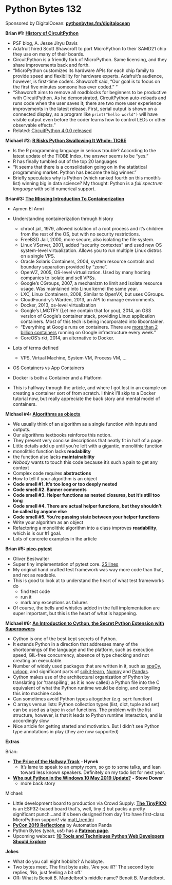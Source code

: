 # Python Bytes 132
Sponsored by DigitalOcean: [**pythonbytes.fm/digitalocean**](https://pythonbytes.fm/digitalocean)

**Brian #1:** [**History of CircuitPython**](http://pyfound.blogspot.com/2019/05/scott-shawcroft-history-of-circuitpython.html)

- PSF blog, A. Jesse Jiryu Davis
- Adafruit hired Scott Shawcroft to port MicroPython to their SAMD21 chip they use on many of their boards.
- CircuitPython is a friendly fork of MicroPython. Same licensing, and they share improvements back and forth.
- “MicroPython customizes its hardware APIs for each chip family to provide speed and flexibility for hardware experts. Adafruit’s audience, however, is first-time coders. Shawcroft said, “Our goal is to focus on the first five minutes someone has ever coded.” “
- “Shawcroft aims to remove all roadblocks for beginners to be productive with CircuitPython. As he demonstrated, CircuitPython auto-reloads and runs code when the user saves it; there are two more user experience improvements in the latest release. First, serial output is shown on a connected display, so a program like `print("hello world")` will have visible output even before the coder learns how to control LEDs or other observable effects.”
- Related: [CircuitPython 4.0.0 released](https://blog.adafruit.com/2019/05/20/circuitpython-4-0-0-released/) 

**Michael** **#2**: [**R Risks Python Swallowing It Whole: TIOBE**](https://insights.dice.com/2019/05/09/r-risks-python-swallowing-whole-tiobe/)

-  Is the R programming language in serious trouble? According to the latest update of the TIOBE Index, the answer seems to be “yes.”
- R has finally tumbled out of the top 20 languages
- “It seems that there is a consolidation going on in the statistical programming market. Python has become the big winner.”
- Briefly speculates why is Python (which ranked fourth on this month’s list) winning big in data science? My thought: Python is a *full spectrum language* with solid numerical support.

**Brian#3:** [**The Missing Introduction To Containerization**](https://medium.com/faun/the-missing-introduction-to-containerization-de1fbb73efc5)

-  Aymen El Amri
- Understanding containerization through history
	- chroot jail, 1979, allowed isolation of a root process and it’s children from the rest of the OS, but with no security restrictions.
	- FreeBSD Jail, 2000, more secure, also isolating the file system.
	- Linux VServer, 2001, added “security contextes” and used new OS system-level virtualization. Allows you to run multiple Linux distros on a single VPS.
	- Oracle Solaris Containers, 2004, system resource controls and boundary separation provided by “zone”.
	- OpenVZ, 2005, OS-level virtualization. Used by many hosting companies to isolate and sell VPSs.
	- Google’s CGroups, 2007, a mechanizm to limit and isolate resource usage. Was mainlained into Linux kernel the same year.
	- LXC, Linux Containers, 2008, Similar to OpenVX, but uses CGroups.
	- CloudFoundry’s Warden, 2013, an API to manage environments.
	- Docker, 2013, os-level virtualization
	- Google’s LMCTFY (Let me contain that for you), 2014, an OSS version of Google’s container stack, providing Linux application containers. Most of this tech is being incorporated into libcontainer.
	- “Everything at Google runs on containers. There are [more than 2 billion containers](https://speakerdeck.com/jbeda/containers-at-scale) running on Google infrastructure every week.”
	- CoreOS’s rkt, 2014, an alternative to Docker.
- Lots of terms defined
    - VPS, Virtual Machine, System VM, Process VM, …
- OS Containers vs App Containers
- Docker is both a Container and a Platform


- This is halfway through the article, and where I got lost in an example on creating a container sort of from scratch. I think I’ll skip to a Docker tutorial now, but really appreciate the back story and mental model of containers.


**Michael #4:** [**Algorithms as objects**](https://gieseanw.wordpress.com/2019/05/10/algorithms-as-objects/)

- We usually think of an algorithm as a single function with inputs and outputs. 
- Our algorithms textbooks reinforce this notion. 
- They present very concise descriptions that neatly fit in half of a page. 
- Little details add up until you’re left with a gigantic, monolithic function
- monolithic function lacks **readability**
- the function also lacks **maintainability**
- *Nobody* wants to touch this code because it’s such a pain to get any context
- Complex code requires **abstractions**
- How to tell if your algorithm is an object
- **Code smell #1. It’s too long or too deeply nested**
- **Code smell #2. Banner comments**
- **Code smell #3. Helper functions as nested closures, but it’s still too long**
- **Code smell #4. There are actual helper functions, but they shouldn’t be called by anyone else**
- **Code smell #5. You’re passing state between your helper functions**
- Write your algorithm as an object
- Refactoring a monolithic algorithm into a class improves **readability**, which is is our #1 goal.
- Lots of concrete examples in the article

**Brian #5:** [**pico-pytest**](https://gitlab.com/obestwalter/pico-pytest)

- Oliver Bestwalter
- Super tiny implementation of pytest core. [25 lines](https://gitlab.com/obestwalter/pico-pytest/blob/master/src/pico_pytest/pytest.py)
- My original hand crafted test framework was way more code than that, and not as readable.
- This is good to look at to understand the heart of what test frameworks do
	- find test code
	- run it
	- mark any exceptions as failures
- Of course, the bells and whistles added in the full implementation are super important, but this is the heart of what is happening.

**Michael #6:** [**An Introduction to Cython, the Secret Python Extension with Superpowers**](http://okigiveup.net/an-introduction-to-cython/)

- Cython is one of the best kept secrets of Python. 
- It extends Python in a direction that addresses many of the shortcomings of the language and the platform, such as execution speed, GIL-free concurrency, absence of type checking and not creating an executable.
- Number of widely used packages that are written in it, such as [spaCy](https://github.com/explosion/spaCy), [uvloop](https://github.com/MagicStack/uvloop), and significant parts of [scikit-learn](https://github.com/scikit-learn/scikit-learn), [Numpy](http://www.numpy.org/) and [Pandas](https://pandas.pydata.org/).
- Cython makes use of the architectural organization of Python by translating (or 'transpiling', as it is now called) a Python file into the C equivalent of what the Python runtime would be doing, and compiling this into machine code.
- Can sometimes avoid Python types altogether (e.g. `sqrt` function)
- C arrays versus lists:  Python collection types (list, dict, tuple and set) can be used as a type in `cdef` functions. The problem with the list structure, however, is that it leads to Python runtime interaction, and is accordingly slow
- Nice article for getting started and motivation. But I didn’t see Python type annotations in play (they are now supported)

**Extras**

Brian: 

-  [**The Price of the Hallway Track**](https://hynek.me/articles/hallway-track/) **- Hynek**
	- It’s lame to speak to an empty room, so go to some talks, and lean toward less known speakers. Definitely on my todo list for next year.
- [**Who put Python in the Windows 10 May 2019 Update?**](https://devblogs.microsoft.com/python/python-in-the-windows-10-may-2019-update/) **- Steve Dower**
    - more back story

Michael: 

- Little development board to production via Crowd Supply: [**The TinyPICO**](https://www.crowdsupply.com/unexpected-maker/tinypico) is an ESP32-based board that's, well, tiny ;) but packs a pretty significant punch...and it's been designed from day 1 to have first-class MicroPython support!  via [matt_trentini](https://twitter.com/matt_trentini)
- [**PyCon 2019 Reflections**](https://automationpanda.com/2019/05/20/pycon-2019-reflections/) by Automation Panda
- Python Bytes (yeah, us!) has a [**Patreon page**](https://www.patreon.com/pythonbytes).
- Upcoming webcast: [**10 Tools and Techniques Python Web Developers Should Explore**](https://www.wintellect.com/webinar/10-tools-and-techniques-python-web-developers-should-explore/)

**Jokes** 

- What do you call eight hobbits? A hobbyte.
- Two bytes meet. The first byte asks, 'Are you ill?' The second byte replies, 'No, just feeling a bit off.’
- OR: What is Benoit B. Mandelbrot's middle name? Benoit B. Mandelbrot.
